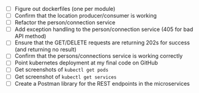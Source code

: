 - [ ] Figure out dockerfiles (one per module)
- [ ] Confirm that the location producer/consumer is working 
- [ ] Refactor the person/connection service
- [ ] Add exception handling to the person/connection service (405 for bad API method)
- [ ] Ensure that the GET/DELETE requests are returning 202s for success (and returning no result)
- [ ] Confirm that the persons/connections service is working correctly
- [ ] Point kubernetes deployment at my final code on GitHub
- [ ] Get screenshots of `kubectl get pods`
- [ ] Get screenshot of `kubectl get services`
- [ ] Create a Postman library for the REST endpoints in the microservices